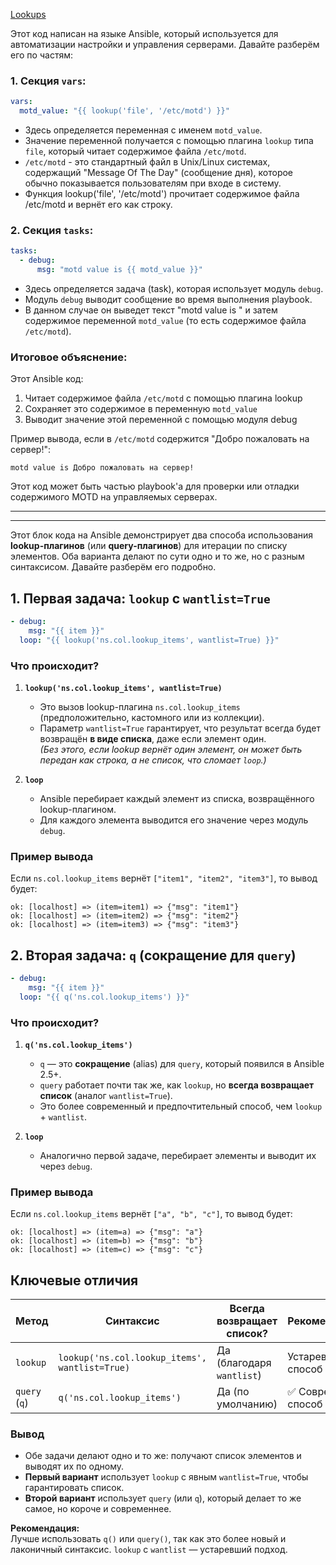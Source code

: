  [Lookups](https://docs.ansible.com/ansible/latest/playbook_guide/playbooks_lookups.html)

Этот код написан на языке Ansible, который используется для автоматизации настройки и управления серверами. Давайте разберём его по частям:

### 1. Секция `vars`:
```yaml
vars:
  motd_value: "{{ lookup('file', '/etc/motd') }}"
```
- Здесь определяется переменная с именем `motd_value`.
- Значение переменной получается с помощью плагина `lookup` типа `file`, который читает содержимое файла `/etc/motd`.
- `/etc/motd` - это стандартный файл в Unix/Linux системах, содержащий "Message Of The Day" (сообщение дня), которое обычно показывается пользователям при входе в систему.
- Функция lookup('file', '/etc/motd') прочитает содержимое файла /etc/motd и вернёт его как строку.

### 2. Секция `tasks`:
```yaml
tasks:
  - debug:
      msg: "motd value is {{ motd_value }}"
```
- Здесь определяется задача (task), которая использует модуль `debug`.
- Модуль `debug` выводит сообщение во время выполнения playbook.
- В данном случае он выведет текст "motd value is " и затем содержимое переменной `motd_value` (то есть содержимое файла `/etc/motd`).

### Итоговое объяснение:
Этот Ansible код:
1. Читает содержимое файла `/etc/motd` с помощью плагина lookup
2. Сохраняет это содержимое в переменную `motd_value`
3. Выводит значение этой переменной с помощью модуля debug

Пример вывода, если в `/etc/motd` содержится "Добро пожаловать на сервер!":
```
motd value is Добро пожаловать на сервер!
```
Этот код может быть частью playbook'а для проверки или отладки содержимого MOTD на управляемых серверах.

-------
-------
Этот блок кода на Ansible демонстрирует два способа использования **lookup-плагинов** (или **query-плагинов**) для итерации по списку элементов. Оба варианта делают по сути одно и то же, но с разным синтаксисом. Давайте разберём его подробно.



## **1. Первая задача: `lookup` с `wantlist=True`**
```yaml
- debug:
    msg: "{{ item }}"
  loop: "{{ lookup('ns.col.lookup_items', wantlist=True) }}"
```
### **Что происходит?**
1. **`lookup('ns.col.lookup_items', wantlist=True)`**  
   - Это вызов lookup-плагина `ns.col.lookup_items` (предположительно, кастомного или из коллекции).
   - Параметр `wantlist=True` гарантирует, что результат всегда будет возвращён **в виде списка**, даже если элемент один.  
     *(Без этого, если lookup вернёт один элемент, он может быть передан как строка, а не список, что сломает `loop`.)*

2. **`loop`**  
   - Ansible перебирает каждый элемент из списка, возвращённого lookup-плагином.
   - Для каждого элемента выводится его значение через модуль `debug`.

### **Пример вывода**
Если `ns.col.lookup_items` вернёт `["item1", "item2", "item3"]`, то вывод будет:
```
ok: [localhost] => (item=item1) => {"msg": "item1"}
ok: [localhost] => (item=item2) => {"msg": "item2"}
ok: [localhost] => (item=item3) => {"msg": "item3"}
```



## **2. Вторая задача: `q` (сокращение для `query`)**
```yaml
- debug:
    msg: "{{ item }}"
  loop: "{{ q('ns.col.lookup_items') }}"
```
### **Что происходит?**
1. **`q('ns.col.lookup_items')`**  
   - `q` — это **сокращение** (alias) для `query`, который появился в Ansible 2.5+.
   - `query` работает почти так же, как `lookup`, но **всегда возвращает список** (аналог `wantlist=True`).  
   - Это более современный и предпочтительный способ, чем `lookup` + `wantlist`.

2. **`loop`**  
   - Аналогично первой задаче, перебирает элементы и выводит их через `debug`.

### **Пример вывода**
Если `ns.col.lookup_items` вернёт `["a", "b", "c"]`, то вывод будет:
```
ok: [localhost] => (item=a) => {"msg": "a"}
ok: [localhost] => (item=b) => {"msg": "b"}
ok: [localhost] => (item=c) => {"msg": "c"}
```



## **Ключевые отличия**
| Метод | Синтаксис | Всегда возвращает список? | Рекомендуется? |
|-------|----------|--------------------------|---------------|
| `lookup` | `lookup('ns.col.lookup_items', wantlist=True)` | Да (благодаря `wantlist`) | Устаревший способ |
| `query` (`q`) | `q('ns.col.lookup_items')` | Да (по умолчанию) | ✅ Современный способ |

### **Вывод**
- Обе задачи делают одно и то же: получают список элементов и выводят их по одному.
- **Первый вариант** использует `lookup` с явным `wantlist=True`, чтобы гарантировать список.
- **Второй вариант** использует `query` (или `q`), который делает то же самое, но короче и современнее.

**Рекомендация:**  
Лучше использовать `q()` или `query()`, так как это более новый и лаконичный синтаксис. `lookup` с `wantlist` — устаревший подход.

